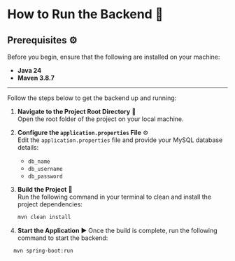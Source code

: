 # How to Run the Backend 🚀

## Prerequisites ⚙️

Before you begin, ensure that the following are installed on your machine:

- **Java 24** 
- **Maven 3.8.7** 

---

Follow the steps below to get the backend up and running:

1. **Navigate to the Project Root Directory** 📂  
   Open the root folder of the project on your local machine.

2. **Configure the `application.properties` File** ⚙️  
   Edit the `application.properties` file and provide your MySQL database details:
   - `db_name`
   - `db_username`
   - `db_password`

3. **Build the Project** 🔨  
   Run the following command in your terminal to clean and install the project dependencies:
   ```bash
   mvn clean install
4. **Start the Application** ▶️
Once the build is complete, run the following command to start the backend:
```bash
  mvn spring-boot:run
